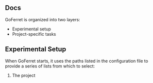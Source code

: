 ## Docs

GoFerret is organized into two layers:
* Experimental setup 
* Project-specific tasks

## Experimental Setup

When GoFerret starts, it uses the paths listed in the configuration file to provide a series of lists from which to select:
1. The project